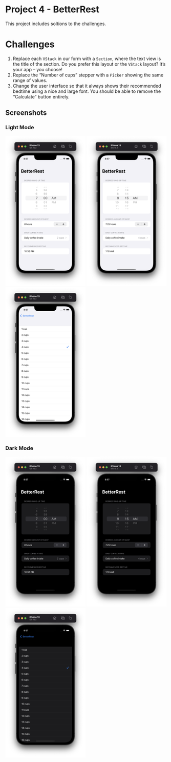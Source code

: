 # Project 4 - BetterRest

This project includes soltions to the challenges.

# Challenges
1. Replace each `VStack` in our form with a `Section`, where the text view is the title of the section. Do you prefer this layout or the `VStack` layout? It’s your app – you choose!
2. Replace the “Number of cups” stepper with a `Picker` showing the same range of values.
3. Change the user interface so that it always shows their recommended bedtime using a nice and large font. You should be able to remove the “Calculate” button entirely.

## Screenshots

### Light Mode

<div>
  <img src="https://github.com/AnxietyMedicine/100DaysOfSwiftUI/blob/main/06-Project-4-BetterRest/Screenshots/Light/Project%204%20-%20Light%201.png" width="250">
  <img src="https://github.com/AnxietyMedicine/100DaysOfSwiftUI/blob/main/06-Project-4-BetterRest/Screenshots/Light/Project%204%20-%20Light%202.png" width="250">
  <img src="https://github.com/AnxietyMedicine/100DaysOfSwiftUI/blob/main/06-Project-4-BetterRest/Screenshots/Light/Project%204%20-%20Light%203.png" width="250">
</div>

### Dark Mode

<div>
  <img src="https://github.com/AnxietyMedicine/100DaysOfSwiftUI/blob/main/06-Project-4-BetterRest/Screenshots/Dark/Project%204%20-%20Dark%201.png" width="250">
  <img src="https://github.com/AnxietyMedicine/100DaysOfSwiftUI/blob/main/06-Project-4-BetterRest/Screenshots/Dark/Project%204%20-%20Dark%202.png" width="250">
  <img src="https://github.com/AnxietyMedicine/100DaysOfSwiftUI/blob/main/06-Project-4-BetterRest/Screenshots/Dark/Project%204%20-%20Dark%203.png" width="250">
</div>
